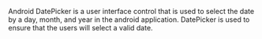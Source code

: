 Android DatePicker is a user interface control that is used to select the date by a day, month, and year in the android application. DatePicker is used to ensure that the users will select a valid date.


